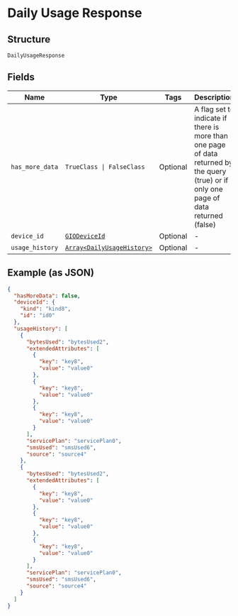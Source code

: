 
# Daily Usage Response

## Structure

`DailyUsageResponse`

## Fields

| Name | Type | Tags | Description |
|  --- | --- | --- | --- |
| `has_more_data` | `TrueClass \| FalseClass` | Optional | A flag set to indicate if there is more than one page of data returned by the query (true) or if only one page of data returned (false) |
| `device_id` | [`GIODeviceId`](../../doc/models/gio-device-id.md) | Optional | - |
| `usage_history` | [`Array<DailyUsageHistory>`](../../doc/models/daily-usage-history.md) | Optional | - |

## Example (as JSON)

```json
{
  "hasMoreData": false,
  "deviceId": {
    "kind": "kind8",
    "id": "id0"
  },
  "usageHistory": [
    {
      "bytesUsed": "bytesUsed2",
      "extendedAttributes": [
        {
          "key": "key8",
          "value": "value0"
        },
        {
          "key": "key8",
          "value": "value0"
        },
        {
          "key": "key8",
          "value": "value0"
        }
      ],
      "servicePlan": "servicePlan0",
      "smsUsed": "smsUsed6",
      "source": "source4"
    },
    {
      "bytesUsed": "bytesUsed2",
      "extendedAttributes": [
        {
          "key": "key8",
          "value": "value0"
        },
        {
          "key": "key8",
          "value": "value0"
        },
        {
          "key": "key8",
          "value": "value0"
        }
      ],
      "servicePlan": "servicePlan0",
      "smsUsed": "smsUsed6",
      "source": "source4"
    }
  ]
}
```

